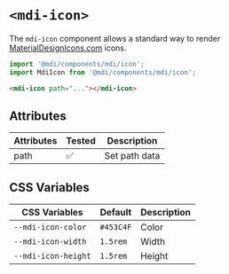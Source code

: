 # `<mdi-icon>`

The `mdi-icon` component allows a standard way to render [MaterialDesignIcons.com](https://materialdesignicons.com) icons.

```typescript
import '@mdi/components/mdi/icon';
import MdiIcon from '@mdi/components/mdi/icon';
```

```html
<mdi-icon path="..."></mdi-icon>
```

## Attributes

| Attributes | Tested   | Description |
| ---------- | -------- | ----------- |
| path       | &#x2705; | Set path data |

## CSS Variables

| CSS Variables       | Default   | Description |
| ------------------- | --------- | ----------- |
| `--mdi-icon-color`  | `#453C4F` | Color       |
| `--mdi-icon-width`  | `1.5rem`  | Width       |
| `--mdi-icon-height` | `1.5rem`  | Height      |